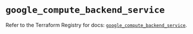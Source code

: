 # `google_compute_backend_service`

Refer to the Terraform Registry for docs: [`google_compute_backend_service`](https://registry.terraform.io/providers/hashicorp/google/6.4.0/docs/resources/compute_backend_service).
